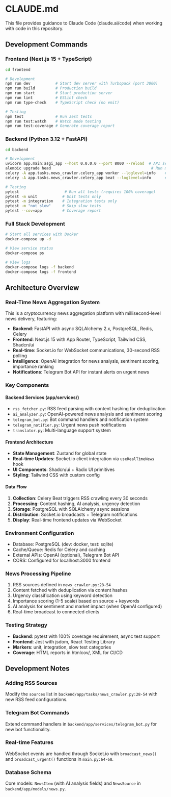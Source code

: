 # CLAUDE.md

This file provides guidance to Claude Code (claude.ai/code) when working with code in this repository.

## Development Commands

### Frontend (Next.js 15 + TypeScript)
```bash
cd frontend

# Development
npm run dev           # Start dev server with Turbopack (port 3000)
npm run build         # Production build
npm run start         # Start production server
npm run lint          # ESLint check
npm run type-check    # TypeScript check (no emit)

# Testing
npm test              # Run Jest tests
npm run test:watch    # Watch mode testing
npm run test:coverage # Generate coverage report
```

### Backend (Python 3.12 + FastAPI)
```bash
cd backend

# Development
uvicorn app.main:asgi_app --host 0.0.0.0 --port 8000 --reload  # API server
alembic upgrade head                                            # Run migrations
celery -A app.tasks.news_crawler.celery_app worker --loglevel=info    # Celery worker
celery -A app.tasks.news_crawler.celery_app beat --loglevel=info      # Celery scheduler

# Testing
pytest                    # Run all tests (requires 100% coverage)
pytest -m unit           # Unit tests only
pytest -m integration    # Integration tests only
pytest -m "not slow"     # Skip slow tests
pytest --cov=app         # Coverage report
```

### Full Stack Development
```bash
# Start all services with Docker
docker-compose up -d

# View service status
docker-compose ps

# View logs
docker-compose logs -f backend
docker-compose logs -f frontend
```

## Architecture Overview

### Real-Time News Aggregation System
This is a cryptocurrency news aggregation platform with millisecond-level news delivery, featuring:

- **Backend**: FastAPI with async SQLAlchemy 2.x, PostgreSQL, Redis, Celery
- **Frontend**: Next.js 15 with App Router, TypeScript, Tailwind CSS, Shadcn/ui
- **Real-time**: Socket.io for WebSocket communications, 30-second RSS polling
- **Intelligence**: OpenAI integration for news analysis, sentiment scoring, importance ranking
- **Notifications**: Telegram Bot API for instant alerts on urgent news

### Key Components

#### Backend Services (app/services/)
- `rss_fetcher.py`: RSS feed parsing with content hashing for deduplication
- `ai_analyzer.py`: OpenAI-powered news analysis and sentiment scoring
- `telegram_bot.py`: Bot command handlers and notification system
- `telegram_notifier.py`: Urgent news push notifications
- `translator.py`: Multi-language support system

#### Frontend Architecture
- **State Management**: Zustand for global state
- **Real-time Updates**: Socket.io client integration via `useRealTimeNews` hook
- **UI Components**: Shadcn/ui + Radix UI primitives
- **Styling**: Tailwind CSS with custom config

#### Data Flow
1. **Collection**: Celery Beat triggers RSS crawling every 30 seconds
2. **Processing**: Content hashing, AI analysis, urgency detection
3. **Storage**: PostgreSQL with SQLAlchemy async sessions
4. **Distribution**: Socket.io broadcasts + Telegram notifications
5. **Display**: Real-time frontend updates via WebSocket

### Environment Configuration
- Database: PostgreSQL (dev: docker, test: sqlite)
- Cache/Queue: Redis for Celery and caching
- External APIs: OpenAI (optional), Telegram Bot API
- CORS: Configured for localhost:3000 frontend

### News Processing Pipeline
1. RSS sources defined in `news_crawler.py:28-54`
2. Content fetched with deduplication via content hashes
3. Urgency classification using keyword detection
4. Importance scoring (1-5 scale) based on source + keywords
5. AI analysis for sentiment and market impact (when OpenAI configured)
6. Real-time broadcast to connected clients

### Testing Strategy
- **Backend**: pytest with 100% coverage requirement, async test support
- **Frontend**: Jest with jsdom, React Testing Library
- **Markers**: unit, integration, slow test categories
- **Coverage**: HTML reports in htmlcov/, XML for CI/CD

## Development Notes

### Adding RSS Sources
Modify the `sources` list in `backend/app/tasks/news_crawler.py:28-54` with new RSS feed configurations.

### Telegram Bot Commands
Extend command handlers in `backend/app/services/telegram_bot.py` for new bot functionality.

### Real-time Features
WebSocket events are handled through Socket.io with `broadcast_news()` and `broadcast_urgent()` functions in `main.py:64-68`.

### Database Schema
Core models: `NewsItem` (with AI analysis fields) and `NewsSource` in `backend/app/models/news.py`.